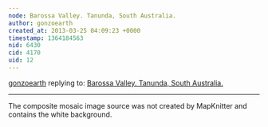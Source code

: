 ```yaml
---
node: Barossa Valley. Tanunda, South Australia.
author: gonzoearth
created_at: 2013-03-25 04:09:23 +0000
timestamp: 1364184563
nid: 6430
cid: 4170
uid: 12
---
```




[gonzoearth](../profile/gonzoearth) replying to: [Barossa Valley. Tanunda, South Australia.](../map/barossa-valley-tanunda-south-australia/2013-03-10)

----
The composite mosaic image source was not created by MapKnitter and contains the white background.